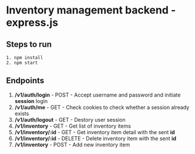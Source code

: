 # Inventory management backend - express.js



## Steps to run

```
1. npm install
2. npm start
```



## Endpoints

1. **/v1/auth/login** - POST - Accept username and password and initiate **session** login
2. **/v1/auth/me** - GET - Check cookies to check whether a session already exists
3. **/v1/auth/logout** - GET - Destory user session
4. **/v1/inventory** - GET - Get list of inventory items
5. **/v1/inventory/:id** - GET - Get inventory item detail with the sent **id**
6. **/v1/inventory/:id** - DELETE - Delete inventory item with the sent **id**
7. **/v1/inventory** - POST - Add new inventory item